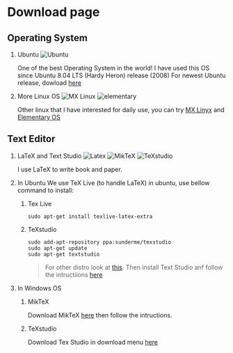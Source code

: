 # Download page
## Operating System
1. Ubuntu
   ![Ubuntu](https://assets.ubuntu.com/v1/ad9a02ac-ubuntu-orange.gif)

   One of the best Operating System in the world! I have used this OS since Ubuntu 8.04 LTS (Hardy Heron) release (2008)
   For newest Ubuntu release, dowload [here](https://ubuntu.com/download/desktop)
   
2. More Linux OS
   ![MX Linux](https://mxlinux.org/wp-content/uploads/2019/01/mxfcelogo-rounded.png)
   ![elementary](https://elementary.io/images/icons/places/128/distributor-logo.svg)

   Other linux that I have interested for daily use, you can try [MX Linyx](https://mxlinux.org) and [Elementary OS](https://elementary.io/)

## Text Editor 
1. LaTeX and Text Studio
   ![Latex](https://www.latex-project.org/img/latex-project-logo.svg)
   ![MikTeX](https://miktex.org/images/header.png)
   ![TeXstudio](https://www.texstudio.org/images/texstudio128x128.png)

   I use LaTeX to write book and paper.

2. In Ubuntu
   We use TeX Live (to handle LaTeX) in ubuntu, use bellow command to install:
   1. Tex Live

      `sudo apt-get install texlive-latex-extra`

   2. TeXstudio

      ```
      sudo add-apt-repository ppa:sunderme/texstudio
      sudo apt-get update
      sudo apt-get textstudio
      ```

      > For other distro look at [this](https://www.tug.org/texlive/).
      > Then install Text Studio anf follow the intructiions [here](https://www.texstudio.org/)

3. In Windows OS
   1. MikTeX

      Download MikTeX [here](https://miktex.org/) then follow the intructions.

   2. TeXstudio

      Download Tex Studio in download menu [here](https://www.texstudio.org/)
